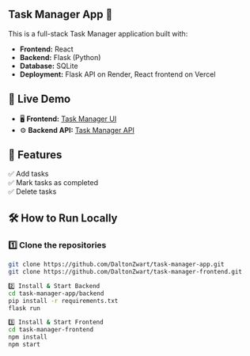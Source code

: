 ## Task Manager App 📌

This is a full-stack Task Manager application built with:

- **Frontend:** React  
- **Backend:** Flask (Python)  
- **Database:** SQLite  
- **Deployment:** Flask API on Render, React frontend on Vercel  

## 🔗 Live Demo  
- 🖥 **Frontend:** [Task Manager UI](https://task-manager-frontend.vercel.app)  
- ⚙️ **Backend API:** [Task Manager API](https://task-manager-app.onrender.com/tasks)  

## 🚀 Features
✅ Add tasks  
✅ Mark tasks as completed  
✅ Delete tasks  

## 🛠 How to Run Locally
### **1️⃣ Clone the repositories**  
```sh
git clone https://github.com/DaltonZwart/task-manager-app.git
git clone https://github.com/DaltonZwart/task-manager-frontend.git

2️⃣ Install & Start Backend
cd task-manager-app/backend
pip install -r requirements.txt
flask run

3️⃣ Install & Start Frontend
cd task-manager-frontend
npm install
npm start
